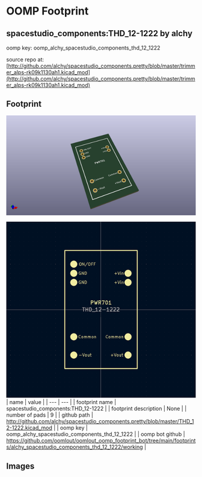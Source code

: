 # OOMP Footprint  
## spacestudio_components:THD_12-1222  by alchy  
  
oomp key: oomp_alchy_spacestudio_components_thd_12_1222  
  
source repo at: [http://github.com/alchy/spacestudio_components.pretty/blob/master/trimmer_alps-rk09k1130ah1.kicad_mod](http://github.com/alchy/spacestudio_components.pretty/blob/master/trimmer_alps-rk09k1130ah1.kicad_mod)  
## Footprint  
  
[![working_kicad_pcb_3d.png](working_kicad_pcb_3d_600.png)](working_kicad_pcb_3d.png)  
  
[![working.png](working_600.png)](working.png)  
| name | value | 
| --- | --- | 
| footprint name | spacestudio_components:THD_12-1222 | 
| footprint description | None | 
| number of pads | 9 | 
| github path | http://github.com/alchy/spacestudio_components.pretty/blob/master/THD_12-1222.kicad_mod | 
| oomp key | oomp_alchy_spacestudio_components_thd_12_1222 | 
| oomp bot github | https://github.com/oomlout/oomlout_oomp_footprint_bot/tree/main/footprints/alchy_spacestudio_components_thd_12_1222/working | 
## Images  
